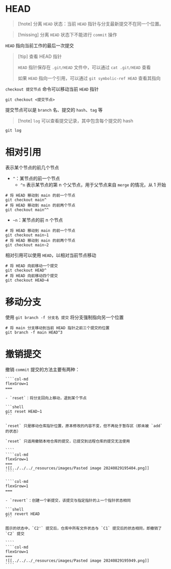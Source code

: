 # HEAD

> [!note] 分离 `HEAD` 状态：当前 `HEAD` 指针与分支最新提交不在同一个位置。

> [!missing] 分离 `HEAD` 状态下不能进行 `commit` 操作

`HEAD` 指向当前工作的最后一次提交

>[!tip] 查看 HEAD 指针
>
> `HEAD` 指针保存在 `.git/HEAD` 文件中，可以通过 `cat .git/HEAD` 查看
> 
> 如果 `HEAD` 指向一个引用，可以通过 `git symbolic-ref HEAD` 查看其指向

`checkout 提交节点` 命令可以移动当前 `HEAD` 指针

```shell
git checkout <提交节点>
```

提交节点可以是 `branch` 名、提交的 `hash`、`tag` 等

> [!note] `log` 可以查看提交记录，其中包含每个提交的 hash

```shell
git log
```

# 相对引用

表示某个节点的前几个节点

- `^`：某节点的前一个节点
	- `^n` 表示某节点的第 n 个父节点，用于父节点来自 `merge` 的情况，从 1 开始

```shell
# 将 HEAD 移动到 main 的前一个节点
git checkout main^
# 将 HEAD 移动到 main 的前两个节点
git checkout main^^
```

- `~n`：某节点的前 n 个节点

```shell
# 将 HEAD 移动到 main 的前一个节点
git checkout main~1
# 将 HEAD 移动到 main 的前两个节点
git checkout main~2
```

相对引用可以使用 `HEAD`，以相对当前节点移动

```shell
# 将 HEAD 向前移动一个提交
git checkout HEAD^
# 将 HEAD 向前移动四个提交
git checkout HEAD~4
```

# 移动分支

使用 `git branch -f 分支名 提交` 将分支强制指向另一个位置

```shell
# 将 main 分支移动到当前 HEAD 指针之前三个提交的位置
git branch -f main HEAD^3
```

# 撤销提交

撤销 `commit` 提交的方法主要有两种：

`````col
````col-md
flexGrow=1
===

- `reset`：将分支回向上移动，退到某个节点

```shell
git reset HEAD~1
```

`reset` 只是移动仓库指针位置，原本修改的内容不变，但不再处于暂存区（即未被 `add` 的状态）

`reset` 只适用撤销本地仓库的提交，已提交到远程仓库的提交无法使用

````
````col-md
flexGrow=1
===
![[../../../_resources/images/Pasted image 20240829195404.png]]
````
`````

`````col
````col-md
flexGrow=1
===

- `revert`：创建一个新提交，该提交与指定指针的上一个指针状态相同

```shell
git revert HEAD
```

图示的状态中，`C2'` 提交后，仓库中所有文件状态与 `C1` 提交后的状态相同，即撤销了 `C2` 提交

````
````col-md
flexGrow=1
===
![[../../../_resources/images/Pasted image 20240829195949.png]]
````
`````
